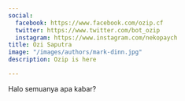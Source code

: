```yaml
---
social:
  facebook: https://www.facebook.com/ozip.cf
  twitter: https://www.twitter.com/bot_ozip
  instagram: https://www.instagram.com/nekopaych
title: Ozi Saputra
image: "/images/authors/mark-dinn.jpg"
description: Ozip is here

---
```

Halo semuanya apa kabar?